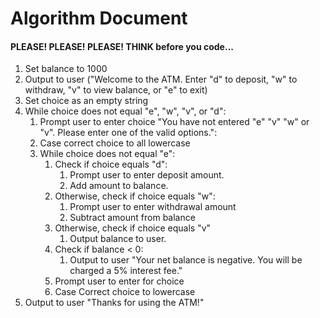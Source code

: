 # Algorithm Document
#### PLEASE! PLEASE! PLEASE! THINK before you code...

1. Set balance to 1000
2. Output to user ("Welcome to the ATM. Enter "d" to deposit, "w" to withdraw, "v" to view balance, or "e" to exit)
3. Set choice as an empty string
4. While choice does not equal "e", "w", "v", or "d":
     1. Prompt user to enter choice "You have not entered "e" "v" "w" or "v". Please enter one of the valid options.":
     2. Case correct choice to all lowercase 
   3. While choice does not equal "e":
      1. Check if choice equals "d":
         1. Prompt user to enter deposit amount.
         2. Add amount to balance.
      2. Otherwise, check if choice equals "w":
           1. Prompt user to enter withdrawal amount
           2. Subtract amount from balance
      3. Otherwise, check if choice equals "v"
         1. Output balance to user.
      4. Check if balance < 0:
          1. Output to user "Your net balance is negative. You will be charged a 5% interest fee."
      5. Prompt user to enter for choice 
      6. Case Correct choice to lowercase
5. Output to user "Thanks for using the ATM!"
